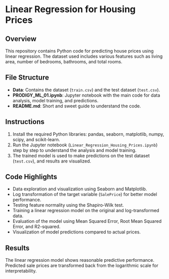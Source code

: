 # Linear Regression for Housing Prices

## Overview
This repository contains Python code for predicting house prices using linear regression. The dataset used includes various features such as living area, number of bedrooms, bathrooms, and total rooms.

## File Structure
- **Data**: Contains the dataset (`train.csv`) and the test dataset (`test.csv`).
- **PRODIGY_ML_01.ipynb**: Jupyter notebook with the main code for data analysis, model training, and predictions.
- **README.md**: Short and sweet guide to understand the code.

## Instructions
1. Install the required Python libraries: pandas, seaborn, matplotlib, numpy, scipy, and scikit-learn.
2. Run the Jupyter notebook (`Linear_Regression_Housing_Prices.ipynb`) step by step to understand the analysis and model training.
3. The trained model is used to make predictions on the test dataset (`test.csv`), and results are visualized.

## Code Highlights
- Data exploration and visualization using Seaborn and Matplotlib.
- Log transformation of the target variable (`SalePrice`) for better model performance.
- Testing feature normality using the Shapiro-Wilk test.
- Training a linear regression model on the original and log-transformed data.
- Evaluation of the model using Mean Squared Error, Root Mean Squared Error, and R2-squared.
- Visualization of model predictions compared to actual prices.

## Results
The linear regression model shows reasonable predictive performance. Predicted sale prices are transformed back from the logarithmic scale for interpretability.
